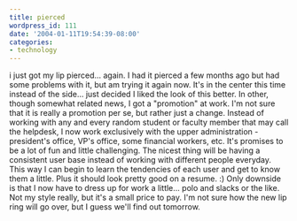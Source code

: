 ```yaml
---
title: pierced
wordpress_id: 111
date: '2004-01-11T19:54:39-08:00'
categories:
- technology
---
```

i just got my lip pierced... again.  I had it pierced a few months ago but had some problems with it, but am trying it
again now.  It's in the center this time instead of the side... just decided I liked the look of this better.  In other,
though somewhat related news, I got a "promotion" at work.  I'm not sure that it is really a promotion per se, but
rather just a change.  Instead of working with any and every random student or faculty member that may call the
helpdesk, I now work exclusively with the upper administration - president's office, VP's office, some financial
workers, etc.  It's promises to be a lot of fun and little challenging.  The nicest thing will be having a consistent
user base instead of working with different people everyday.  This way I can begin to learn the tendencies of each user
and get to know them a little.  Plus it should look pretty good on a resume. :)  Only downside is that I now have to
dress up for work a little... polo and slacks or the like.  Not my style really, but it's a small price to pay.  I'm not
sure how the new lip ring will go over, but I guess we'll find out tomorrow.
